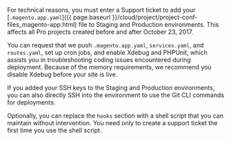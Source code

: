 <div markdown="1">

For technical reasons, you must enter a Support ticket to add your [`.magento.app.yaml`]({{ page.baseurl }}/cloud/project/project-conf-files_magento-app.html) file to Staging and Production environments. This affects all Pro projects created before and after October 23, 2017.

You can request that we push `.magento.app.yaml`, `services.yaml`, and `routes.yaml`, set up cron jobs, and enable Xdebug and PHPUnit, which assists you in troubleshooting coding issues encountered during deployment. Because of the memory requirements, we recommend you disable Xdebug before your site is live.

If you added your SSH keys to the Staging and Production environments, you can also directly SSH into the environment to use the Git CLI commands for deployments.

<div class="bs-callout bs-callout-info" id="info">
  <p>Optionally, you can replace the <code>hooks</code> section with a shell script that you can maintain without intervention. You need only to create a support ticket the first time you use the shell script.</p>
</div>
